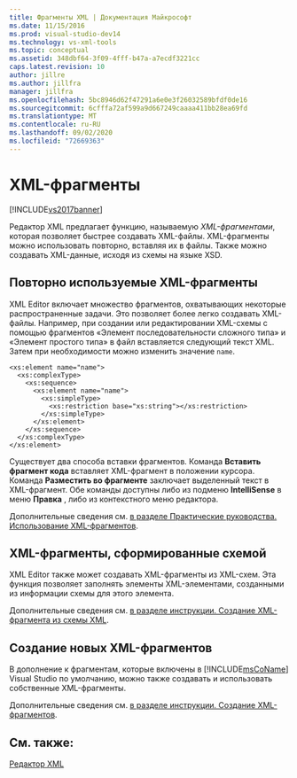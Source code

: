 ```yaml
---
title: Фрагменты XML | Документация Майкрософт
ms.date: 11/15/2016
ms.prod: visual-studio-dev14
ms.technology: vs-xml-tools
ms.topic: conceptual
ms.assetid: 348dbf64-3f09-4fff-b47a-a7ecdf3221cc
caps.latest.revision: 10
author: jillre
ms.author: jillfra
manager: jillfra
ms.openlocfilehash: 5bc8946d62f47291a6e0e3f26032589bfdf0de16
ms.sourcegitcommit: 6cfffa72af599a9d667249caaaa411bb28ea69fd
ms.translationtype: MT
ms.contentlocale: ru-RU
ms.lasthandoff: 09/02/2020
ms.locfileid: "72669363"
---
```

# <a name="xml-snippets"></a>XML-фрагменты
[!INCLUDE[vs2017banner](../includes/vs2017banner.md)]

Редактор XML предлагает функцию, называемую *XML-фрагментами*, которая позволяет быстрее создавать XML-файлы. XML-фрагменты можно использовать повторно, вставляя их в файлы. Также можно создавать XML-данные, исходя из схемы на языке XSD.

## <a name="reusable-xml-snippets"></a>Повторно используемые XML-фрагменты
 XML Editor включает множество фрагментов, охватывающих некоторые распространенные задачи. Это позволяет более легко создавать XML-файлы. Например, при создании или редактировании XML-схемы с помощью фрагментов «Элемент последовательности сложного типа» и «Элемент простого типа» в файл вставляется следующий текст XML. Затем при необходимости можно изменить значение `name`.

```
<xs:element name="name">
  <xs:complexType>
    <xs:sequence>
      <xs:element name="name">
        <xs:simpleType>
          <xs:restriction base="xs:string"></xs:restriction>
        </xs:simpleType>
      </xs:element>
    </xs:sequence>
  </xs:complexType>
</xs:element>
```

 Существует два способа вставки фрагментов. Команда **Вставить фрагмент кода** вставляет XML-фрагмент в положении курсора. Команда **Разместить во фрагменте** заключает выделенный текст в XML-фрагмент. Обе команды доступны либо из подменю **IntelliSense** в меню **Правка** , либо из контекстного меню редактора.

 Дополнительные сведения см. [в разделе Практические руководства. Использование XML-фрагментов](../xml-tools/how-to-use-xml-snippets.md).

## <a name="schema-generated-xml-snippets"></a>XML-фрагменты, сформированные схемой
 XML Editor также может создавать XML-фрагменты из XML-схем. Эта функция позволяет заполнять элементы XML-элементами, созданными из информации схемы для этого элемента.

 Дополнительные сведения см. [в разделе инструкции. Создание XML-фрагмента из схемы XML](../xml-tools/how-to-generate-an-xml-snippet-from-an-xml-schema.md).

## <a name="create-new-xml-snippets"></a>Создание новых XML-фрагментов
 В дополнение к фрагментам, которые включены в [!INCLUDE[msCoName](../includes/msconame-md.md)] Visual Studio по умолчанию, можно также создавать и использовать собственные XML-фрагменты.

 Дополнительные сведения см. [в разделе инструкции. Создание XML-фрагментов](../xml-tools/how-to-create-xml-snippets.md).

## <a name="see-also"></a>См. также:
 [Редактор XML](../xml-tools/xml-editor.md)
